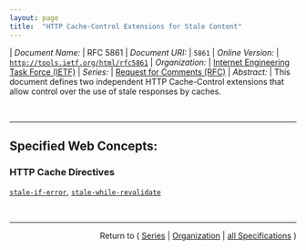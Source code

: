 ```yaml
---
layout: page
title:  "HTTP Cache-Control Extensions for Stale Content"
---
```


| *Document Name:* | RFC 5861
| *Document URI:* | `5861`
| *Online Version:* | [`http://tools.ietf.org/html/rfc5861`](http://tools.ietf.org/html/rfc5861)
| *Organization:* | [Internet Engineering Task Force (IETF)](..  "List of specification series by this organization")
| *Series:* | [Request for Comments (RFC)](.  "List of specifications in this series")
| *Abstract:* | This document defines two independent HTTP Cache-Control extensions that allow control over the use of stale responses by caches.

<br/>
<hr/>

## Specified Web Concepts:

### HTTP Cache Directives

[`stale-if-error`](/concepts/http-cache-directive/stale-if-error "The stale-if-error Cache-Control extension indicates that when an error is encountered, a cached stale response MAY be used to satisfy the request, regardless of other freshness information."), [`stale-while-revalidate`](/concepts/http-cache-directive/stale-while-revalidate "When present in an HTTP response, the stale-while-revalidate Cache-Control extension indicates that caches MAY serve the response in which it appears after it becomes stale, up to the indicated number of seconds.")



<br/>
<hr/>

<p style="text-align: right">Return to ( <a href="./">Series</a> | <a href="../">Organization</a> | <a href="../../">all Specifications</a> )</p>